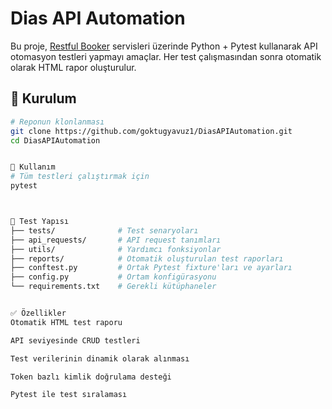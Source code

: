 # Dias API Automation

Bu proje, [Restful Booker](https://restful-booker.herokuapp.com/apidoc/index.html) servisleri üzerinde Python + Pytest kullanarak API otomasyon testleri yapmayı amaçlar. Her test çalışmasından sonra otomatik olarak HTML rapor oluşturulur.

## 🔧 Kurulum

```bash
# Reponun klonlanması
git clone https://github.com/goktugyavuz1/DiasAPIAutomation.git
cd DiasAPIAutomation


🚀 Kullanım
# Tüm testleri çalıştırmak için
pytest



🧪 Test Yapısı
├── tests/              # Test senaryoları
├── api_requests/       # API request tanımları
├── utils/              # Yardımcı fonksiyonlar
├── reports/            # Otomatik oluşturulan test raporları
├── conftest.py         # Ortak Pytest fixture'ları ve ayarları
├── config.py           # Ortam konfigürasyonu
└── requirements.txt    # Gerekli kütüphaneler


✅ Özellikler
Otomatik HTML test raporu

API seviyesinde CRUD testleri

Test verilerinin dinamik olarak alınması

Token bazlı kimlik doğrulama desteği

Pytest ile test sıralaması


